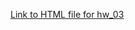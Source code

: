 
[Link to HTML file for hw_03](https://stat545-ubc-hw-2019-20.github.io/stat545-hw-prernagupta05/hw03/hw03.html)
